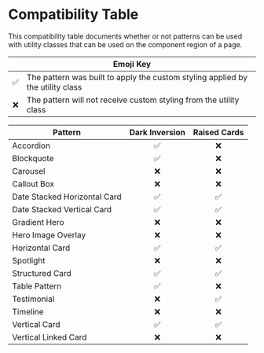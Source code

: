 # Compatibility Table

This compatibility table documents whether or not patterns can be used with utility classes that can be used on the component region of a page.

<table>
  <thead>
    <tr>
      <th colspan="2">Emoji Key</th>
    </tr>
  <thead>
  <tbody>
    <tr>
      <td align="center">✅</td>
      <td>The pattern was built to apply the custom styling applied by the utility class</td>
    </tr>
    <tr>
      <td align="center">❌</td>
      <td>The pattern will not receive custom styling from the utility class</td>
    </tr>
  </tbody>
</table>

| Pattern | Dark Inversion  | Raised Cards |
| ------- | :-------------: | :----------: |
| Accordion | ✅ | ❌ |
| Blockquote | ✅ | ❌ |
| Carousel | ❌ | ❌ |
| Callout Box | ❌ | ❌ |
| Date Stacked Horizontal Card | ✅ | ✅ |
| Date Stacked Vertical Card | ✅ | ✅ |
| Gradient Hero | ❌ | ❌ |
| Hero Image Overlay | ❌ | ❌ |
| Horizontal Card | ✅ | ✅ |
| Spotlight | ❌ | ❌ |
| Structured Card | ✅ | ✅ |
| Table Pattern | ✅ | ❌ |
| Testimonial | ❌ | ✅ |
| Timeline | ❌ | ❌ |
| Vertical Card | ✅ | ✅ |
| Vertical Linked Card | ❌ | ❌ |
